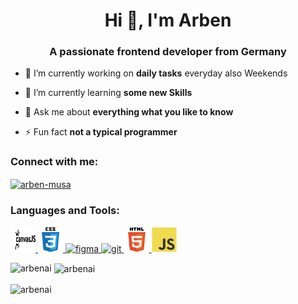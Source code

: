 <h1 align="center">Hi 👋, I'm Arben</h1>
<h3 align="center">A passionate frontend developer from Germany</h3>

- 🔭 I’m currently working on **daily tasks** everyday also Weekends 

- 🌱 I’m currently learning **some new Skills**

- 💬 Ask me about **everything what you like to know**

- ⚡ Fun fact **not a typical programmer**

<h3 align="left">Connect with me:</h3>
<p align="left">
<a href="https://linkedin.com/in/arben-musa-5396a7313" target="blank"><img align="center" src="https://raw.githubusercontent.com/rahuldkjain/github-profile-readme-generator/master/src/images/icons/Social/linked-in-alt.svg" alt="arben-musa" height="30" width="40" /></a>
</p>

<h3 align="left">Languages and Tools:</h3>
<p align="left"> <a href="https://canvasjs.com" target="_blank" rel="noreferrer"> <img src="https://raw.githubusercontent.com/Hardik0307/Hardik0307/master/assets/canvasjs-charts.svg" alt="canvasjs" width="40" height="40"/> </a> <a href="https://www.w3schools.com/css/" target="_blank" rel="noreferrer"> <img src="https://raw.githubusercontent.com/devicons/devicon/master/icons/css3/css3-original-wordmark.svg" alt="css3" width="40" height="40"/> </a> <a href="https://www.figma.com/" target="_blank" rel="noreferrer"> <img src="https://www.vectorlogo.zone/logos/figma/figma-icon.svg" alt="figma" width="40" height="40"/> </a> <a href="https://git-scm.com/" target="_blank" rel="noreferrer"> <img src="https://www.vectorlogo.zone/logos/git-scm/git-scm-icon.svg" alt="git" width="40" height="40"/> </a> <a href="https://www.w3.org/html/" target="_blank" rel="noreferrer"> <img src="https://raw.githubusercontent.com/devicons/devicon/master/icons/html5/html5-original-wordmark.svg" alt="html5" width="40" height="40"/> </a> <a href="https://developer.mozilla.org/en-US/docs/Web/JavaScript" target="_blank" rel="noreferrer"> <img src="https://raw.githubusercontent.com/devicons/devicon/master/icons/javascript/javascript-original.svg" alt="javascript" width="40" height="40"/> </a> </p>

<p><img align="left" src="https://github-readme-stats.vercel.app/api/top-langs?username=arbenai&show_icons=true&locale=en&layout=compact" alt="arbenai" /></p>

<p>&nbsp;<img align="center" src="https://github-readme-stats.vercel.app/api?username=arbenai&show_icons=true&locale=en" alt="arbenai" /></p>

<p><img align="center" src="https://github-readme-streak-stats.herokuapp.com/?user=arbenai&" alt="arbenai" /></p>
